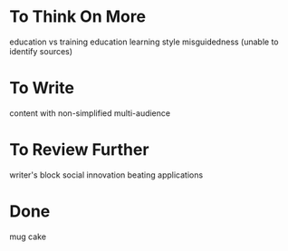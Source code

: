 # To Think On More
education vs training
education learning style misguidedness (unable to identify sources)

# To Write
content with non-simplified multi-audience


# To Review Further
writer's block
social innovation
beating applications

# Done
mug cake
